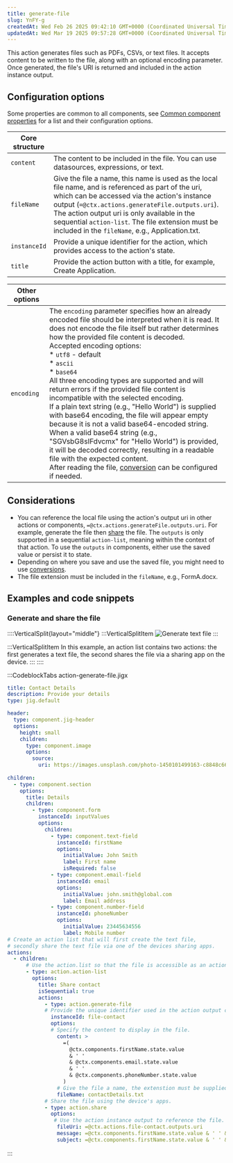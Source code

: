 ```yaml
---
title: generate-file
slug: YnFY-g
createdAt: Wed Feb 26 2025 09:42:10 GMT+0000 (Coordinated Universal Time)
updatedAt: Wed Mar 19 2025 09:57:28 GMT+0000 (Coordinated Universal Time)
---
```


This action generates files such as PDFs, CSVs, or text files. It accepts content to be written to the file, along with an optional encoding parameter. Once generated, the file's URI is returned and included in the action instance output.

## Configuration options

Some properties are common to all components, see [Common component properties](docId\:LLnTD-rxe8FmH7WpC5cZb) for a list and their configuration options.

|**Core structure** |                                                                                              |
| ------------------ | ------------------------------------------------------------------------------------------------------------------------------------------------------------------------------------------------------------------------------------------------------------------------------------------------------------------------------------------------------------------- |
| `content`          | The content to be included in the file. You can use datasources, expressions, or text.   |
| `fileName`         | Give the file a name, this name is used as the local file name, and is referenced as part of the uri, which can be accessed via the action's instance output (`=@ctx.actions.generateFile.outputs.uri`). The action output uri is only available in the sequential `action-list`.&#xA;The file extension must be included in the `fileName`, e.g., Application.txt. |
| `instanceId`       | Provide a unique identifier for the action, which provides access to the action's state.    |
| `title`            | Provide the action button with a title, for example, Create Application.    |

| **Other options** |                                                                                                      |
| ----------------- | --------------------------------------------------------------------------------------------------------------------------------------------------------------------------------------------------------------------------------------------------------------------------------------------------------------------------------------------------------------------------------------------------------------------------------------------------------------------------------------------------------------------------------------------------------------------------------------------------------------------------------------------------------------------------------------------------------------------------------------------------------------------------------------------------------------------------------------------------------- |
| `encoding`        | The `encoding` parameter specifies how an already encoded file should be interpreted when it is read. It does not encode the file itself but rather determines how the provided file content is decoded.<br />Accepted encoding options:<br />* `utf8` - default<br />* `ascii`<br />* `base64`<br />All three encoding types are supported and will return errors if the provided file content is incompatible with the selected encoding.<br />If a plain text string (e.g., "Hello World") is supplied with base64 encoding, the file will appear empty because it is not a valid base64-encoded string.<br />When a valid base64 string (e.g., "SGVsbG8sIFdvcmx" for "Hello World") is provided, it will be decoded correctly, resulting in a readable file with the expected content.<br />After reading the file, [conversion]() can be configured if needed. |

## Considerations

- You can reference the local file using the action's output uri in other actions or components, `=@ctx.actions.generateFile.outputs.uri`. For example, generate the file then [share](./share.md) the file. The `outputs` is only supported in a sequential `action-list`, meaning within the context of that action. To use the `outputs` in components, either use the saved value or persist it to state.
- Depending on where you save and use the saved file, you might need to use [conversions]().
- The file extension must be included in the `fileName`, e.g., FormA.docx.

## Examples and code snippets 

### Generate and share the file

::::VerticalSplit{layout="middle"}
:::VerticalSplitItem
![Generate text file](https://archbee-image-uploads.s3.amazonaws.com/0TQnKgJpsWhT3gQzQOhdY-E4cstXhDfxhYT1MEwriiu-20250226-120629.png "Generate text file")
:::

:::VerticalSplitItem
In this example, an action list contains two actions: the first generates a text file, the second shares the file via a sharing app on the device.
:::
::::

:::CodeblockTabs
action-generate-file.jigx

```yaml
title: Contact Details
description: Provide your details
type: jig.default

header:
  type: component.jig-header
  options:
    height: small
    children: 
      type: component.image
      options:
        source:
          uri: https://images.unsplash.com/photo-1450101499163-c8848c66ca85?w=900&auto=format&fit=crop&q=60&ixlib=rb-4.0.3&ixid=M3wxMjA3fDB8MHxzZWFyY2h8MTR8fGludm9pY2luZ3xlbnwwfHwwfHx8MA%3D%3D    
  
children:
  - type: component.section
    options:
      title: Details
      children: 
        - type: component.form
          instanceId: inputValues
          options:
            children:
              - type: component.text-field
                instanceId: firstName
                options:
                  initialValue: John Smith
                  label: First name
                  isRequired: false
              - type: component.email-field
                instanceId: email
                options:
                  initialValue: john.smith@global.com
                  label: Email address
              - type: component.number-field
                instanceId: phoneNumber
                options:
                  initialValue: 23445634556
                  label: Mobile number
# Create an action list that will first create the text file,
# secondly share the text file via one of the devices sharing apps.     
actions:
  - children:
      # Use the action.list so that the file is accessible as an action output.   
      - type: action.action-list
        options:
          title: Share contact
          isSequential: true
          actions:
            - type: action.generate-file
            # Provide the unique identifier used in the action output callback. 
              instanceId: file-contact
              options:
              # Specify the content to display in the file.
                content: >
                  =(
                    @ctx.components.firstName.state.value 
                    & ' ' 
                    & @ctx.components.email.state.value 
                    & ' ' 
                    & @ctx.components.phoneNumber.state.value
                  )
                # Give the file a name, the extenstion must be supplied.  
                fileName: contactDetails.txt
            # Share the file using the device's apps.    
            - type: action.share
              options: 
               # Use the action instance output to reference the file.
                fileUri: =@ctx.actions.file-contact.outputs.uri
                message: =@ctx.components.firstName.state.value & ' ' & 'Details'
                subject: =@ctx.components.firstName.state.value & ' ' & 'Details'
```
:::

